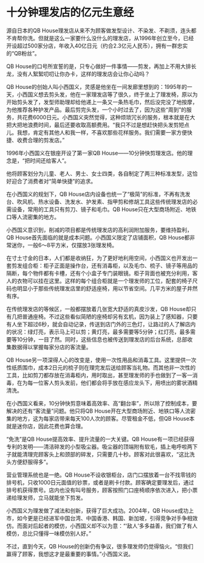 # 十分钟理发店的亿元生意经

源自日本的QB House理发店从来不为顾客做发型设计、不染发、不剃须，连头都不肯帮你洗。但就是这么一家要什么没什么的理发店，从1996年创立至今，已经开设超过500家分店，年收入40亿日元（约合2.3亿元人民币），拥有一群忠实的“QB粉丝”。 

QB House的口号所宣誓的是，只专心做好一件事情——剪发，再加上不用大排长龙，没有人絮絮叨叨让你办卡，这样的理发店会让你心动吗？ 

QB House的创始人叫小西国义，灵感是他坐在一间发廊里想到的：1995年的一天，小西国义想去剪头发，他在一家理发店等了很久，终于坐上了理发椅，原以为开始剪头发了，发型师助理却给他递上一条又一条热毛巾，然后没完没了地按摩，为他推荐各种护发产品。最后剪完头发，一个小时过去了，因为这些“周到”的服务，共花费6000日元。小西国义突然觉得，这种烦琐冗长的服务，根本就是在大把大把地浪费时间，最后还要收取高额费用。“我只不过是想赶快把头发剪短点儿。我想，肯定有其他人和我一样，不喜欢那些花样服务。我们需要一家方便快捷、收费合理的剪发店。” 

1996年小西国义在银座开设了第一家QB House——10分钟快剪理发店。他的理念是，“把时间还给客人”。 

他将顾客划分为儿童、老人、男士、女士四类，各自制定了两三种标准发型，这恰好迎合了消费者对“简单快捷”的追求。 

在小西国义的规划下，QB House店内设备也统一了“极简”的标准，不再有洗发台、吹风机、热水设备、洗发水、护发素、指甲剪和修胡工具这些传统理发店的必需设备，常用的工具只有剪刀、镜子和毛巾。QB House只在大型商场附近、地铁口等人流密集的地方。 

小西国义意识到，削减的项目都是传统理发店的高利润附加服务，要维持盈利，QB House首先面临的就是成本问题。小西国义限定了店铺面积，QB House都非常迷你，一般6～8平方米，仅摆放3张理发椅。 

在寸土寸金的日本，人们都是收纳狂，为了更好地利用空间，小西国义也开发出一套剪发组合柜：柜子正面是操作台，还有消毒柜，以及毛巾、梳子、镜子等用品的隔断，每个物件都有卡槽，还有个小盒子专门装眼镜。柜子背面也被充分利用，客人的衣物可以挂在这里。这样的每个组合柜就是一个理发师的工位，配套的椅子尺码也明显小于那些传统理发店里的舒适座椅，用以节省空间。几平方米的屋子井然有序。 

在传统理发店的等候区，一般都摆放着几张宽大舒适的真皮沙发，QB House却只有几把普通座椅。不过这些看似简陋的座椅却另有玄机，因为装上了感知器，只要有人坐下超过6秒，就会自动记录，传送到店门外的三色灯，让路过的人了解店内的状况：绿灯亮，表示马上可以剪；黄灯亮，最多需要等5分钟；红灯亮，最多需要等10分钟，一目了然。同时，这些信息也被传送到理发店的后台系统，总部收集数据得以掌握每家分店的客流量。 

QB House另一项深得人心的改变是，使用一次性用品和消毒工具。这里提供一次性纸质围巾，成本2日元的梳子则在理完发后送给顾客当礼物。而其他非一次性的工具，比如剪刀都存放在消毒柜内，用时取出，甚至理发师的手也做到了一客一消毒，在为每一位客人剪头发前，他们都会将手放在感应龙头下，用喷出的雾状酒精清洗。 

在小西国义看来，10分钟快剪意味着高效率、高“翻台率”，所以除了控制成本，要解决的还有“客流量”问题。他只将QB House开在大型商场附近、地铁口等人流密集的地方，这为每家店带来每天100人次的顾客。尽管租金不低，但QB House本就是迷你店，因此花费也算合理。 

“免洗”是QB House提高效率、提升流量的一大关键。QB House有一项已经获得专利的发明——清洁碎发的小型吸尘器。吸尘器的顶端附有软毛，插上电呼啦两下子就能清理完顾客头上和颈部的碎发，只需要几十秒。顾客对此很喜欢，“这比洗头方便舒服得多”。 

营业管理系统也是一绝。QB House不设收银柜台，店门口摆放着一台不找零钱的排号机，只收1000日元面值的钞票，或者是刷卡付款。顾客确定要理发后，通过排号机获得票号。店内也没有叫号服务，顾客按照门口座椅顺序依次进入，把小票递给理发师，立马就能坐下剪发。 

小西国义为理发做了减法和创新，获得了巨大成功。2004年，QB House成功上市，如今更是已经进军中国台湾、中国香港、韩国、新加坡，引得竞争对手争相效仿。而面对后起者的模仿，小西国义却不以为意：“‘敌人’多多益善，我们做了有人模仿，总比只懂得一味模仿别人好。” 

不过，直到今天，QB House的创新仍有争议，很多理发师仍觉得恼火。“但我们赢得了顾客，我想这才是最重要的事情。”小西国义说。